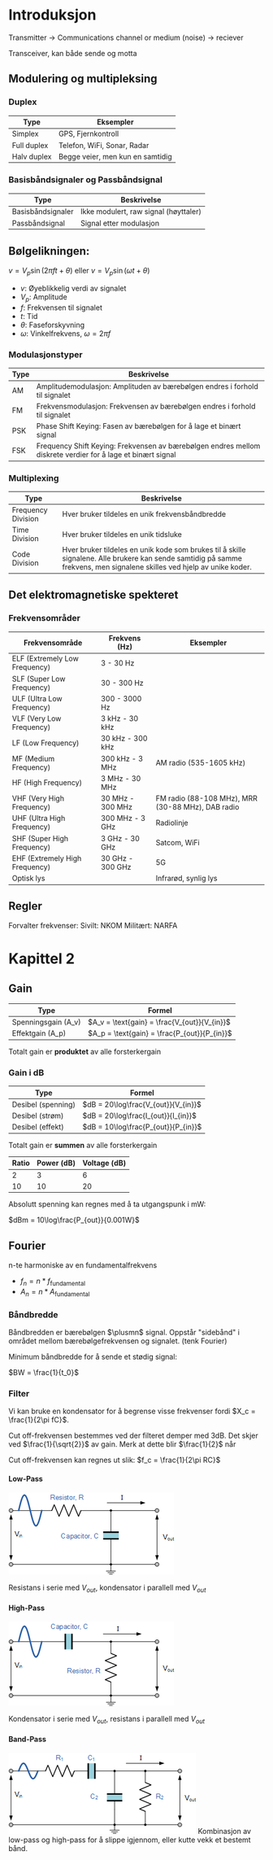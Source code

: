 # Introduksjon 

Transmitter -> Communications channel or medium (noise) -> reciever

Transceiver, kan både sende og motta

## Modulering og multipleksing

### Duplex

| Type        | Eksempler                   |
|-------------|-----------------------------|
| Simplex     | GPS, Fjernkontroll          |
| Full duplex | Telefon, WiFi, Sonar, Radar |
| Halv duplex | Begge veier, men kun en samtidig |

### Basisbåndsignaler og Passbåndsignal

| Type            | Beskrivelse                  |
|-----------------|------------------------------|
| Basisbåndsignaler | Ikke modulert, raw signal (høyttaler) |
| Passbåndsignal    | Signal etter modulasjon     |

## Bølgelikningen:

$v = V_p \sin(2\pi ft + \theta)$ eller $v = V_p \sin(\omega t + \theta)$
- $v$: Øyeblikkelig verdi av signalet
- $V_p$: Amplitude
- $f$: Frekvensen til signalet
- $t$: Tid
- $\theta$: Faseforskyvning
- $\omega$: Vinkelfrekvens, $\omega = 2\pi f$

### Modulasjonstyper

| Type  | Beskrivelse                                                                                                 |
|-------|----------------------------------------------------------------------------------------------------------------------|
| AM    | Amplitudemodulasjon: Amplituden av bærebølgen endres i forhold til signalet                                 |
| FM    | Frekvensmodulasjon: Frekvensen av bærebølgen endres i forhold til signalet                                  |
| PSK   | Phase Shift Keying: Fasen av bærebølgen for å lage et binært signal                                         |
| FSK   | Frequency Shift Keying: Frekvensen av bærebølgen endres mellom diskrete verdier for å lage et binært signal |

### Multiplexing

| Type                  | Beskrivelse                                                                 |
|-----------------------|-----------------------------------------------------------------------------|
| Frequency Division    | Hver bruker tildeles en unik frekvensbåndbredde                             |
| Time Division         | Hver bruker tildeles en unik tidsluke                                       |
| Code Division         | Hver bruker tildeles en unik kode som brukes til å skille signalene. Alle brukere kan sende samtidig på samme frekvens, men signalene skilles ved hjelp av unike koder. |

## Det elektromagnetiske spekteret

### Frekvensområder

| Frekvensområde | Frekvens (Hz)          | Eksempler                               |
|----------------|------------------------|-----------------------------------------|
| ELF (Extremely Low Frequency) | 3 - 30 Hz           |                             |
| SLF (Super Low Frequency)     | 30 - 300 Hz         |                             |
| ULF (Ultra Low Frequency)     | 300 - 3000 Hz       |                             |
| VLF (Very Low Frequency)      | 3 kHz - 30 kHz      |                             |
| LF (Low Frequency)            | 30 kHz - 300 kHz    |                             |
| MF (Medium Frequency)         | 300 kHz - 3 MHz     | AM radio (535-1605 kHz)      |
| HF (High Frequency)           | 3 MHz - 30 MHz      |                             |
| VHF (Very High Frequency)     | 30 MHz - 300 MHz    | FM radio (88-108 MHz), MRR (30-88 MHz), DAB radio |
| UHF (Ultra High Frequency)    | 300 MHz - 3 GHz     | Radiolinje                  |
| SHF (Super High Frequency)    | 3 GHz - 30 GHz      | Satcom, WiFi                |
| EHF (Extremely High Frequency)| 30 GHz - 300 GHz    | 5G                          |
| Optisk lys                    |                     | Infrarød, synlig lys        |

## Regler

Forvalter frekvenser:
Sivilt: NKOM
Militært: NARFA


# Kapittel 2

## Gain

| Type       | Formel                                                |
|------------|-------------------------------------------------------|
| Spenningsgain (A_v) | $A_v = \text{gain} = \frac{V_{out}}{V_{in}}$ |
| Effektgain (A_p)    | $A_p = \text{gain} = \frac{P_{out}}{P_{in}}$ |

Totalt gain er **produktet** av alle forsterkergain

### Gain i dB

| Type              | Formel                                      |
|-------------------|---------------------------------------------|
| Desibel (spenning)| $dB = 20\log\frac{V_{out}}{V_{in}}$         |
| Desibel (strøm)   | $dB = 20\log\frac{I_{out}}{I_{in}}$         |
| Desibel (effekt)  | $dB = 10\log\frac{P_{out}}{P_{in}}$         |

Totalt gain er **summen** av alle forsterkergain


| Ratio | Power (dB) | Voltage (dB) |
|-------|------------|--------------|
| 2     | 3          | 6            |
| 10    | 10         | 20           |


Absolutt spenning kan regnes med å ta utgangspunk i mW:

$dBm = 10\log\frac{P_{out}}{0.001W}$

## Fourier

n-te harmoniske av en fundamentalfrekvens

-  $f_n = n*f_\text{fundamental}$
-  $A_n = n*A_\text{fundamental}$

### Båndbredde

Båndbredden er bærebølgen $\plusmn$ signal. Oppstår "sidebånd" i området mellom bærebølgefrekvensen og signalet. (tenk Fourier)

Minimum båndbredde for å sende et stødig signal:

$BW = \frac{1}{t_0}$

### Filter

Vi kan bruke en kondensator for å begrense visse frekvenser fordi $X_c = \frac{1}{2\pi fC}$.

Cut off-frekvensen bestemmes ved der filteret demper med 3dB. Det skjer ved $\frac{1}{\sqrt{2}}$ av gain. Merk at dette blir $\frac{1}{2}$ når 

Cut off-frekvensen kan regnes ut slik: $f_c = \frac{1}{2\pi RC}$


#### Low-Pass
![lowpass circuit](images/image.png)

Resistans i serie med $V_{out}$, kondensator i parallell med $V_{out}$


#### High-Pass
![highpass circuit](images/image-1.png)

Kondensator i serie med $V_{out}$, resistans i parallell med $V_{out}$

#### Band-Pass
![alt text](images/image-2.png)
Kombinasjon av low-pass og high-pass for å slippe igjennom, eller kutte vekk et bestemt bånd.
